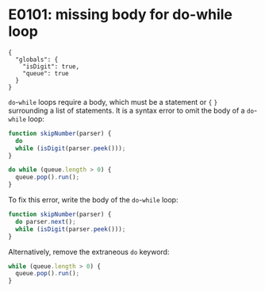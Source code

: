 # E0101: missing body for do-while loop

```config-for-examples
{
  "globals": {
    "isDigit": true,
    "queue": true
  }
}
```

`do`-`while` loops require a body, which must be a statement or `{` `}`
surrounding a list of statements. It is a syntax error to omit the body of a
`do`-`while` loop:

```javascript
function skipNumber(parser) {
  do
  while (isDigit(parser.peek()));
}

do while (queue.length > 0) {
  queue.pop().run();
}
```

To fix this error, write the body of the `do`-`while` loop:

```javascript
function skipNumber(parser) {
  do parser.next();
  while (isDigit(parser.peek()));
}
```

Alternatively, remove the extraneous `do` keyword:

```javascript
while (queue.length > 0) {
  queue.pop().run();
}
```
